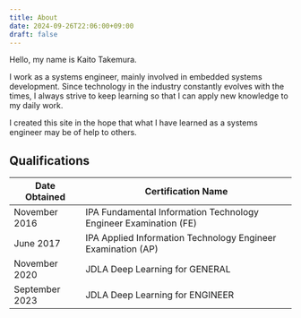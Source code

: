 ```yaml
---
title: About
date: 2024-09-26T22:06:00+09:00
draft: false
---
```


Hello, my name is Kaito Takemura.

I work as a systems engineer, mainly involved in embedded systems development. Since technology in the industry constantly evolves with the times, I always strive to keep learning so that I can apply new knowledge to my daily work.

I created this site in the hope that what I have learned as a systems engineer may be of help to others.

## Qualifications

|Date Obtained |Certification Name                                              |
|--------------|----------------------------------------------------------------|
|November 2016 |IPA Fundamental Information Technology Engineer Examination (FE)|
|June 2017     |IPA Applied Information Technology Engineer Examination (AP)    |
|November 2020 |JDLA Deep Learning for GENERAL                                  |
|September 2023|JDLA Deep Learning for ENGINEER                                 |
